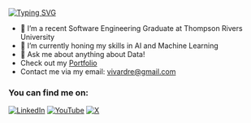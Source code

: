 [![Typing SVG](https://readme-typing-svg.demolab.com/?lines=Hello+World!+I'm+Andrei+Vivar;Machine+Learning+Engineer)](https://git.io/typing-svg)



- 🔭 I’m a recent Software Engineering Graduate at Thompson Rivers University 
- 🌱 I’m currently honing my skills in AI and Machine Learning
- 💬 Ask me about anything about Data!
- Check out my [Portfolio](https://andreivivar.me/)
- Contact me via my email: vivardre@gmail.com

### You can find me on:
[![LinkedIn](https://img.shields.io/badge/LinkedIn-0077B5?style=for-the-badge&logo=linkedin&logoColor=white)](https://www.linkedin.com/in/andrei-vivar/)
[![YouTube](https://img.shields.io/badge/YouTube-%23FF0000.svg?style=for-the-badge&logo=YouTube&logoColor=white)](https://www.youtube.com/channel/UCFt259tKbxqbRkWm_vsSBVg)
[![X](https://img.shields.io/badge/X-%23000000.svg?style=for-the-badge&logo=X&logoColor=white)](https://x.com/vivar_andrei)


